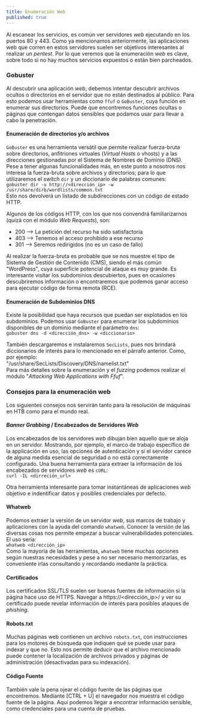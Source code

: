 ```yaml
---
title: Enumeración Web
published: true
---
```


Al escanear los servicios, es común ver servidores _web_ ejecutando en los puertos 80 y 443. Como ya mencionamos anteriormente, las aplicaciones web que corren en estos servidores
suelen ser objetivos interesantes al realizar un _pentest_. Por lo que veremos que la enumeración _web_ es clave, sobre todo si no hay muchos servicios expuestos o están
bien parcheados.

### [](#header-1)Gobuster

Al descubrir una aplicación _web_, debemos intentar descubrir archivos ocultos o directorios en el servidor que no están destinados al público. Para esto podemos usar herramientas
como `ffuf` o `GoBuster`, cuya función en enumerar sus directorios. Puede que encontremos funciones ocultas o páginas que contengan datos sensibles que podamos usar para llevar a
cabo la penetración.

#### [](#header-2)Enumeración de directorios y/o archivos

`GoBuster` es una herramienta versátil que permite realizar fuerza-bruta sobre directorios, anfitriones virtuales (_Virtual Hosts_ o vhosts) y a las direcciones gestionadas por el
Sistema de Nombres de Dominio (DNS). Pese a tener algunas funcionalidades más, en este punto a nosotros nos interesa la fuerza-bruta sobre archivos y directorios; para lo que
utilizaremos el _switch_ `dir` y un diccionario de palabras comunes:  
`gobuster dir -u http://<dirección_ip> -w /usr/share/dirb/wordlists/common.txt`  
Esto nos devolverá un listado de subdirecciones con un código de estado HTTP.

Algunos de los códigos HTTP, con los que nos convendrá familiarizarnos (quizá con el módulo _Web Requests_), son:  
- 200 --> La petición del recurso ha sido satisfactoria
- 403 --> Tenemos el acceso prohibido a ese recurso
- 301 --> Seremos redirigidos (no es un caso de fallo)

Al realizar la fuerza-bruta es probable que se nos muestre el tipo de Sistema de Gestión de Contenido (CMS), siendo el más común "WordPress", cuya superfície potencial de ataque
es muy grande. Es interesante visitar los subdominios descubiertos, pues en ocasiones descubriremos información o encontraremos que podemos ganar acceso para ejecutar código de forma
remota (RCE).

#### [](#header-3)Enumeración de Subdominios DNS

Existe la posibilidad que haya recursos que puedan ser explotados en los subdominios. Podemos usar `GoBuster` para enumerar los subdominios disponibles de un dominio mediante el 
parámetro `dns`:  
`gobuster dns -d <dirección_dns> -w <diccionario>`

También descargaremos e instalaremos `SecLists`, pues nos brindará diccionarios de interés para lo mencionado en el párrafo anterior. Como, por ejemplo:  
"/usr/share/SecLists/Discovery/DNS/namelist.txt"  
Para más detalles sobre la enumeración y el _fuzzing_ podemos realizar el módulo "_Attacking Web Applications with Ffuf_".

### [](#header-4)Consejos para la enumeración web

Los siguientes consejos nos servirán tanto para la resolución de máquinas en HTB como para el mundo real.

#### [](#header-5)_Banner Grabbing_ / Encabezados de Servidores _Web_

Los encabezados de los servidores _web_ dibujan bien aquello que se aloja en un servidor. Mostrando, por ejemplo, el marco de trabajo específico de la applicación en uso, las opciones
de autenticación y si el servidor carece de alguna medida esencial de seguridad o no está correctamente configurado. Una buena herramienta para extraer la información de los
encabezados de servidores _web_ es `cURL`:  
`curl -IL <dirreción_url>`

Otra herramienta interesante para tomar instantáneas de aplicaciones _web_ objetivo e indentificar datos y posibles credenciales por defecto.

#### [](#header-6)Whatweb

Podemos extraer la versión de un servidor _web_, sus marcos de trabajo y aplicaciones con la ayuda del comando `whatweb`. Conocer la versión de las diversas cosas nos permite 
empezar a buscar vulnerabilidades potenciales. El uso sería:  
`whatweb <dirección_ip>`  
Como la mayoría de las herramientas, `whatweb` tiene muchas opciones según nuestras necesidades y pese a no ser necesario memorizarlas, es conveniente irlas consultando y
recordando mediante la práctica.

#### [](#header-7)Certificados

Los certificados SSL/TLS suelen ser buenas fuentes de información si la página hace uso de HTTPS. Navegar a https://<dirección_ip>/ y ver su certificado puede revelar información
de interés para posibles ataques de _phishing_.

#### [](#header-8)Robots.txt

Muchas páginas web contienen un archivo `robots.txt`, con instrucciones para los motores de búsqueda que indiquen qué se puede usar para indexar y que no. Esto nos permite deducir
que el archivo mencionado puede contener la localización de archivos privados y páginas de administración (desactivadas para su indexación).

#### [](#header-9)Código Fuente

También vale la pena ojear el código fuente de las páginas que encontremos. Mediante [CTRL + U] el navegador nos muestra el código fuente de la página. Aquí podemos llegar a
encontrar información sensible, como credenciales para una cuenta de pruebas.

